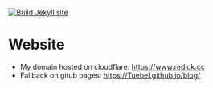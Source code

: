 [![Build Jekyll site](https://github.com/Tuebel/blog/actions/workflows/jekyll.yaml/badge.svg)](https://github.com/Tuebel/blog/actions/workflows/jekyll.yaml)

# Website
- My domain hosted on cloudflare: https://www.redick.cc
- Fallback on gitub pages: https://Tuebel.github.io/blog/
